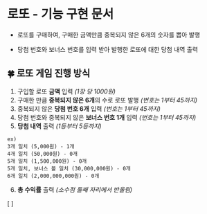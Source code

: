 # 로또 - 기능 구현 문서

- 로또를 구매하여, 구매한 금액만큼 중복되지 않은 6개의 숫자를 뽑아 발행

- 당첨 번호와 보너스 번호를 입력 받아 발행한 로또에 대한 당첨 내역 출력

## 🍀 로또 게임 진행 방식

1. 구입할 로또 **금액** 입력 _(1장 당 1000원)_
2. 구매한 만큼 **중복되지 않은 6개**의 수로 로또 발행 _(번호는 1부터 45까지)_
3. 중복되지 않은 **당첨 번호 6개** 입력 _(번호는 1부터 45까지)_
4. 당첨 번호와 중복되지 않은 **보너스 번호 1개** 입력 _(번호는 1부터 45까지)_
5. **당첨 내역** 출력 _(1등부터 5등까지)_

```
ex)
3개 일치 (5,000원) - 1개
4개 일치 (50,000원) - 0개
5개 일치 (1,500,000원) - 0개
5개 일치, 보너스 볼 일치 (30,000,000원) - 0개
6개 일치 (2,000,000,000원) - 0개
```

6. **총 수익률** 출력 _(소수점 둘째 자리에서 반올림)_

[ ]
